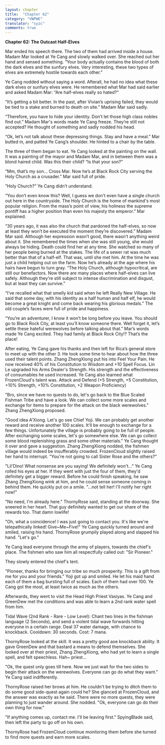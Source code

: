 ```yaml
---
layout: chapter
title:  "Chapter 62"
category: "VWPWE"
translator: "syzc"
comments: true
---
```


**Chapter 62: The Outcast Half-Elves**
 
Mar ended his speech there. The two of them had arrived inside a house. Madam Mar looked at Ye Cang and slowly walked over. She reached out her hand and sensed something. “Your body actually contains the blood of both the dark elves and the sunfury elves. Very interesting, these two types of elves are extremely hostile towards each other.”
 
Ye Cang nodded without saying a word. Afterall, he had no idea what these dark elves or sunfury elves were. He remembered what Mar had said earlier and asked Madam Mar: “Are half-elves really so hated?”
 
“It’s getting a bit better. In the past, after Vivian’s uprising failed, they would be tied to a stake and burned to death on site.” Madam Mar said sadly.
 
“Therefore, you have to hide your identity. Don’t let those high class nobles find out.” Madam Mar's words made Ye Cang freeze. They’re still not accepted? He thought of something and sadly nodded his head.
 
“Ok, let’s not talk about these depressing things. Stay and have a meal.” Mar butted in, and patted Ye Cang’s shoulder. He hinted to a chair by the table. 
 
The three of them began to eat. Ye Cang looked at the painting on the wall. It was a painting of the mayor and Madam Mar, and in between them was a blond haired child. Was this their child? “Is that your son?”
 
“Mm, that’s my son… Cross Mar. Now he’s at Black Rock City serving the Holy Church as a crusader.” Mar said full of pride.
 
“Holy Church?” Ye Cang didn’t understand.
 
“You don’t even know this? Well, I guess we don’t even have a single church out here in the countryside. The Holy Church is the home of mankind's most popular religion. From the mass’s point of view, his holiness the supreme pontiff has a higher position than even his majesty the emperor.” Mar explained.
 
“30 years ago, it was also the church that pardoned the half-elves, so now at least they won’t be executed the moment they’re discovered.” Madam Mar said. Although her expression wasn’t good, there wasn’t anything weird about it. She remembered the times when she was still young, she would always be hiding. Death could find her at any time. She watched so many of her people being burned at the stakes. The life of a sewer rat was much better than that of a half-elf. That was, until she met him. At the time he was just a child helping out on the farm. Now he’s already at the age where his hairs have begun to turn gray. “The Holy Church, although hypocritical, are still our benefactors. Now there are many places where half-elves can live safely. Although they’re still subject to intense discrimination and disgust, but at least they can survive.”
 
“I’ve recalled what that smelly kid said when he left Really New Village. He said that some day, with his identity as a half human and half elf, he would become a great knight and come back wearing his glorious medals.” The old couple’s faces were full of pride and happiness.
 
“You’re an adventurer, I know it won’t be long before you leave. You should go to Black Rock City, at least you’ll know someone there. Well forget it, let’s settle these hateful werewolves before talking about that.” Mar’s words made Ye Cang excited. They had family at Black Rock City!? That’s the place!
 
After eating, Ye Cang gave his thanks and then left for Rica’s general store to meet up with the other 3. He took some time to hear about how the three used their talent points. Zhang ZhengXiong put his into Feel Your Pain. He now received 40% of his Constitution to Wisdom and +10 Spell Focus. Lin Le upgraded his Arms Dealer's Strength. His strength and the effectiveness of consumables he used increased. Ye Cang also learned what FrozenCloud's talent was. Attack and Defend (+5 Strength, +5 Constitution, +10% Strength, +10% Constitution, +2 Weapon Proficiency)
 
"Bro, since we have no quests to do, let's go back to the Blue Scaled Fishman Tribe and have a look. We can collect some more scales and exchange for items to prepare for the attack on the black werewolves." Zhang ZhengXiong proposed.
 
"Good idea A'Xiong. Let's go see Chief Yoji. We can probably get another reward and receive another 100 scales. It'll be enough to exchange for a few things. Unfortunately the village is probably going to be full of people. After exchanging some scales, let's go somewhere else. We can go collect some blood replenishing grass and some other materials." Ye Cang thought it over and gave a suggestion. Zhang ZhengXiong nodded, the fishmen village would indeed be insufferably crowded. FrozenCloud slightly raised her hand to interrupt. "You're not going to call Sister Rose and the others?"
 
"Lil'Dino! What nonsense are you saying! We definitely won't..." Ye Cang rolled his eyes at her. If they went with just the four of them, they'd definitely get a bigger reward. Before he could finish speaking, he saw Zhang ZhengXiong wink at him, and he could sense someone coming in behind them. He quickly put on a smile. "...not tell her! I'll notify her right now!"
 
"No need, I'm already here." ThornyRose said, standing at the doorway. She sneered in her heart. That guy definitely wanted to get our share of the rewards too. That damn lowlife!
 
"Oh, what a coincidence! I was just going to contact you. It's like we're telepathically linked! Give~Me~Five!" Ye Cang quickly turned around and smiled, raising his hand. ThornyRose grumpily played along and slapped his hand. "Let's go."
 
Ye Cang lead everyone through the army of players, towards the chief's place. The fishmen who saw him all respectfully called out: "Sir Pioneer."
 
They slowly entered the chief's tent.
 
"Pioneer, thanks for bringing our tribe so much prosperity. This is a gift from me for you and your friends." Yoji got up and smiled. He let his maid hand each of them a bag bursting full of scales. Each of them had over 100. Ye Cang got the most, at least twice as much as the others. 
 
Afterwards, they went to visit the Head High Priest Vasiyas. Ye Cang and GreenDew met the conditions and was able to learn a 2nd rank water spell from him.
 
Tidal Wave (2nd Rank - Rare - Low Level): Chant two lines in the fishman language (2 Seconds), and send a violent tidal wave forwards hitting everyone in a certain range. Deal 37 water damage, with chance to knockback. Cooldown: 30 seconds. Cost: 7 mana. 
 
ThornyRose looked at the skill. It was a pretty good aoe knockback ability. It gave GreenDew and that bastard a means to defend themselves. She looked over at their priest, Zhang ZhengXiong, who had yet to learn a single spell, and felt speechless. Hah~ priest...
 
"Ok, the quest only goes till here. Now we just wait for the two sides to begin their attack on the werewolves. Everyone can go do what they want." Ye Cang said indifferently.
 
ThornyRose raised her brows at him. He couldn't be trying to ditch them to do some good side-quest again could he? She glanced at FrozenCloud, and the answer was exactly as he said. There were no more quests, they were planning to just wander around. She nodded. "Ok, everyone can go do their own thing for now."
 
"If anything comes up, contact me. I'll be leaving first." SpyingBlade said, then left the party to go off on his own.
 
ThornyRose had FrozenCloud continue monitoring them before she turned to find more quests and earn more scales. 
 